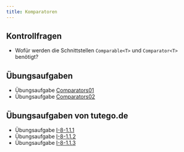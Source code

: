 ```yaml
---
title: Komparatoren
---
```


## Kontrollfragen
- Wofür werden die Schnittstellen `Comparable<T>` und `Comparator<T>` benötigt?

## Übungsaufgaben
- Übungsaufgabe [Comparators01](comparators01.md)
- Übungsaufgabe [Comparators02](comparators02.md)

## Übungsaufgaben von tutego.de
- Übungsaufgabe [I-8-1.1.1](https://tutego.de/javabuch/aufgaben/interface_enum_sealed_classes_record.html#_verbrauch_von_elektroger%C3%A4ten_vergleichen)
- Übungsaufgabe [I-8-1.1.2](https://tutego.de/javabuch/aufgaben/interface_enum_sealed_classes_record.html#_elektroger%C3%A4te_mit_dem_h%C3%B6chsten_verbrauch_finden)
- Übungsaufgabe [I-8-1.1.3](https://tutego.de/javabuch/aufgaben/interface_enum_sealed_classes_record.html#_schnittstelle_comparator_zum_sortieren_einsetzen)
